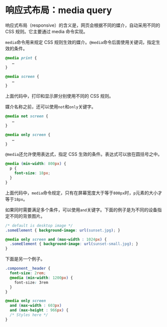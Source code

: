 # 响应式布局：media query

响应式布局（responsive）的含义是，网页会根据不同的媒介，自动采用不同的 CSS 规则。它主要通过 media 命令实现。

`media`命令用来规定 CSS 规则生效的媒介。`@media`命令后面使用关键词，指定生效的条件。

```css
@media print {
   …
}

@media screen {
   …
}
```

上面代码中，打印和显示屏分别使用不同的 CSS 规则。

媒介名称之前，还可以使用`not`和`only`关键字。

```css
@media not screen {
   …
}

@media only screen {
   …
}
```

`@media`还允许使用表达式，指定 CSS 生效的条件。表达式可以放在圆括号之中。

```css
@media (min-width: 800px) {
  p {
    font-size: 18px;
  }
}
```

上面代码中，`media`命令规定，只有在屏幕宽度大于等于`800px`时，`p`元素的大小才等于`18px`。

如果同时需要满足多个条件，可以使用`and`关键字。下面的例子是为不同的设备指定不同的背景图片。

```css
/* default is desktop image */
.someElement { background-image: url(sunset.jpg); }

@media only screen and (max-width : 1024px) {
  .someElement { background-image: url(sunset-small.jpg); }
}
```

下面是另一个例子。

```css
.component__header {
  font-size: 2rem;
  @media (min-width: 1200px) {
    font-size: 3rem
  }
}

@media only screen
  and (max-width : 603px)
  and (max-height : 966px) {
  /* Styles here */
}
```
